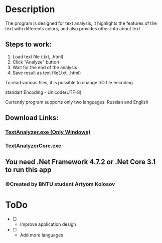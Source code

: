 # Description
The program is designed for text analysis,
it highlights the features of the text with differents colors,
and also provides other info about text.

## Steps to work:
1. Load text file (.txt, .html)
2. Click "Analyze" button
3. Wait for the end of the analysis
4. Save result as text file(.txt, .html)

To read various files, it is possible to change I/O file encoding

standart Encoding - Unicode(UTF-8)

Currently program supports only two languages: Russian and English

## Download Links: 
### [TextAnalyzer.exe (Only Windows)](https://yadi.sk/d/5Fy8jbL9Mz00iw)

### [TextAnalyzerCore.exe](https://yadi.sk/d/HLv2oaI2t3HN5Q)
## You need .Net Framework 4.7.2 or .Net Core 3.1 to run this app 

### ©Created by BNTU student Artyom Kolosov

# ToDo
- [ ] - Improve application design
- [ ] - Add more languages
